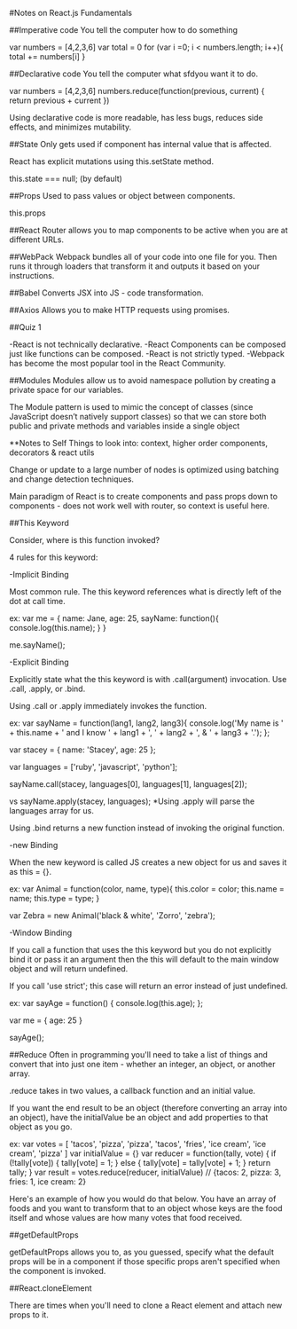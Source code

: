 #Notes on React.js Fundamentals

##Imperative code
You tell the computer how to do something

var numbers = [4,2,3,6]
var total = 0
for (var i =0; i < numbers.length; i++){
  total += numbers[i]
}

##Declarative code
You tell the computer what sfdyou want it to do.

var numbers = [4,2,3,6]
numbers.reduce(function(previous, current) {
  return previous + current
})

Using declarative code is more readable, has less bugs, reduces side effects, and minimizes mutability.

##State
Only gets used if component has internal value that is affected.

React has explicit mutations using this.setState method.

this.state === null; (by default)


##Props
Used to pass values or object between components.

this.props



##React Router
allows you to map components to be active when you are at different URLs.

<Router history={hashHistory}>
  <Route path = '/' component={Main}>
    <IndexRoute component={Home} />
    <Route path='playerOne' header='Player One' component={PromptContainer} />
    <Route path='playerTwo/:playerOne' header='Player Two' component={PromptContainer}/>
    <Route path='battle' component={ConfirmBattleContainer} />
    <Route path='results' component={ResultsContainer} />
  </Route>
</Router>

##WebPack
Webpack bundles all of your code into one file for you. Then runs it through loaders that transform it and outputs it based on your instructions.

##Babel
 Converts JSX into JS - code transformation.

##Axios
Allows you to make HTTP requests using promises.

##Quiz 1

-React is not technically declarative.
-React Components can be composed just like functions can be composed.
-React is not strictly typed.
-Webpack has become the most popular tool in the React Community.


##Modules
Modules allow us to avoid namespace pollution by creating a private space for our variables.

The Module pattern is used to mimic the concept of classes (since JavaScript doesn’t natively support classes) so that we can store both public and private methods and variables inside a single object 


**Notes to Self
 Things to look into:
 context, higher order components, decorators & react utils

 Change or update to a large number of nodes is optimized using batching and change detection techniques.

 Main paradigm of React is to create components and pass props down to components - does not work well with router, so context is useful here.


 ##This Keyword


Consider, where is this function invoked?

4 rules for this keyword:

-Implicit Binding

  Most common rule. The this keyword references what is directly left of the dot at call time.

ex:
var me = {
  name: Jane,
  age: 25,
  sayName: function(){
    console.log(this.name);
  }
}

me.sayName();


-Explicit Binding

Explicitly state what the this keyword is with .call(argument) invocation. Use .call, .apply, or .bind.

Using .call or .apply immediately invokes the function.

ex:
var sayName = function(lang1, lang2, lang3){
  console.log('My name is ' + this.name + ' and I know ' + lang1 + ', ' + lang2 + ', & ' + lang3 + '.');
};

var stacey = {
  name: 'Stacey',
  age: 25
};

var languages = ['ruby', 'javascript', 'python'];

sayName.call(stacey, languages[0], languages[1], languages[2]);

vs sayName.apply(stacey, languages);
*Using .apply will parse the languages array for us.

Using .bind returns a new function instead of invoking the original function.


-new Binding

When the new keyword is called JS creates a new object for us and saves it as this = {}.

ex:
var Animal = function(color, name, type){
  this.color = color;
  this.name = name;
  this.type = type;
}

var Zebra = new Animal('black & white', 'Zorro', 'zebra');


-Window Binding

If you call a function that uses the this keyword but you do not explicitly bind it or pass it an argument then the this will default to the main window object and will return undefined.

If you call 'use strict'; this case will return an error instead of just undefined.

ex:
var sayAge = function() {
  console.log(this.age);
};

var me = {
  age: 25
}

sayAge();


##Reduce
Often in programming you'll need to take a list of things and convert that into just one item - whether an integer, an object, or another array.

.reduce takes in two values, a callback function and an initial value.

If you want the end result to be an object (therefore converting an array into an object), have the initialValue be an object and add properties to that object as you go.

ex:
var votes = [
  'tacos',
  'pizza',
  'pizza',
  'tacos',
  'fries',
  'ice cream',
  'ice cream',
  'pizza'
]
var initialValue = {}
var reducer = function(tally, vote) {
  if (!tally[vote]) {
    tally[vote] = 1;
  } else {
    tally[vote] = tally[vote] + 1;
  }
  return tally;
}
var result = votes.reduce(reducer, initialValue) // {tacos: 2, pizza: 3, fries: 1, ice cream: 2}

Here's an example of how you would do that below. You have an array of foods and you want to transform that to an object whose keys are the food itself and whose values are how many votes that food received.

##getDefaultProps

 getDefaultProps allows you to, as you guessed, specify what the default props will be in a component if those specific props aren't specified when the component is invoked.

 ##React.cloneElement

 There are times when you'll need to clone a React element and attach new props to it.